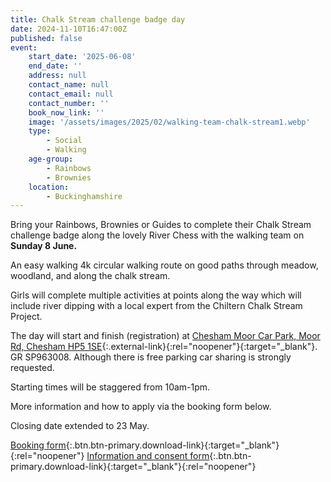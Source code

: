 ```yaml
---
title: Chalk Stream challenge badge day
date: 2024-11-10T16:47:00Z
published: false
event:
    start_date: '2025-06-08'
    end_date: ''
    address: null
    contact_name: null
    contact_email: null
    contact_number: ''
    book_now_link: ''
    image: '/assets/images/2025/02/walking-team-chalk-stream1.webp'
    type:
        - Social
        - Walking
    age-group:
        - Rainbows
        - Brownies
    location:
        - Buckinghamshire
---
```

Bring your Rainbows, Brownies or Guides to complete their Chalk Stream challenge badge along the lovely River Chess with the walking team on **Sunday 8 June.**

An easy walking 4k circular walking route on good paths through meadow, woodland, and along the chalk stream.

Girls will complete multiple activities at points along the way which will include river dipping with a local expert from the Chiltern Chalk Stream Project.

The day will start and finish (registration) at [Chesham Moor Car Park, Moor Rd, Chesham HP5 1SE](https://maps.app.goo.gl/QopdewHb7SXEsmS8A){:.external-link}{:rel="noopener"}{:target="_blank"}. GR SP963008. Although there is free parking car sharing is strongly requested.

Starting times will be staggered from 10am-1pm.

More information and how to apply via the booking form below.

Closing date extended to 23 May.

[Booking form](/assets/docs/2025/chalk-stream-challenge-badge-event-booking-form.docx){:.btn.btn-primary.download-link}{:target="_blank"}{:rel="noopener"} [Information and consent form](/assets/docs/2025/chalk-stream-challenge-info.pdf){:.btn.btn-primary.download-link}{:target="_blank"}{:rel="noopener"}
